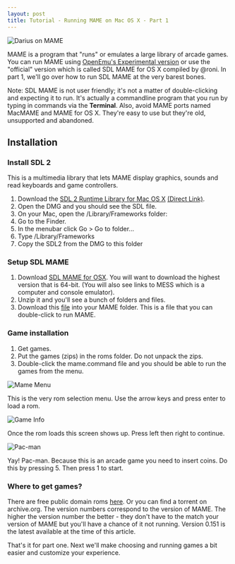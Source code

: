 ```yaml
---
layout: post
title: Tutorial - Running MAME on Mac OS X - Part 1
---
```


![Darius on MAME](http://i.imgur.com/S62kGsp.png)

MAME is a program that "runs" or emulates a large library of arcade games. You can run MAME using [OpenEmu's Experimental version][openemu] or use the "official" version which is called SDL MAME for OS X compiled by @roni. In part 1, we'll go over how to run SDL MAME at the very barest bones.

Note: SDL MAME is not user friendly; it's not a matter of double-clicking and expecting it to run. It's actually a commandline program that you run by typing in commands via the **Terminal**. Also, avoid MAME ports named MacMAME and MAME for OS X. They're easy to use but they're old, unsupported and abandoned.

## Installation

### Install SDL 2

This is a multimedia library that lets MAME display graphics, sounds and read keyboards and game controllers.

1. Download the [SDL 2 Runtime Library for Mac OS X][sdl2] [(Direct Link)][sdl2direct].
2. Open the DMG and you should see the SDL file.
3. On your Mac, open the /Library/Frameworks folder:
  1. Go to the Finder.
  2. In the menubar click Go > Go to folder...
  3. Type /Library/Frameworks
  4. Copy the SDL2 from the DMG to this folder

### Setup SDL MAME

1. Download [SDL MAME for OSX][sdlmame]. You will want to download the highest version that is 64-bit. (You will also see links to MESS which is a computer and console emulator).
2. Unzip it and you'll see a bunch of folders and files.
3. Download this [file][dotcommand] into your MAME folder. This is a file that you can double-click to run MAME.

### Game installation

1. Get games.
2. Put the games (zips) in the roms folder. Do not unpack the zips.
3. Double-click the mame.command file and you should be able to run the games from the menu.

![Mame Menu](http://i.imgur.com/aYGcg5D.png)

This is the very rom selection menu. Use the arrow keys and press enter to load a rom.

![Game Info](http://i.imgur.com/AMEyCLY.png)

Once the rom loads this screen shows up. Press left then right to continue.

![Pac-man](http://i.imgur.com/RBnIMnL.png)

Yay! Pac-man. Because this is an arcade game you need to insert coins. Do this by pressing 5. Then press 1 to start.

### Where to get games?

There are free public domain roms [here][pdroms]. Or you can find a torrent on archive.org. The version numbers correspond to the version of MAME. The higher the version number the better - they don't have to the match your version of MAME but you'll have a chance of it not running. Version 0.151 is the latest available at the time of this article.

That's it for part one. Next we'll make choosing and running games a bit easier and customize your experience.

[sdl2]: http://www.libsdl.org/download-2.0.php
[sdl2direct]: http://www.libsdl.org/release/SDL2-2.0.3.dmg
[sdlmame]: http://sdlmame.lngn.net/
[pdroms]: http://mamedev.org/roms/
[openemu]: http://openemu.org
[dotcommand]: http://bamf2048.github.io/downloads/mame.command
